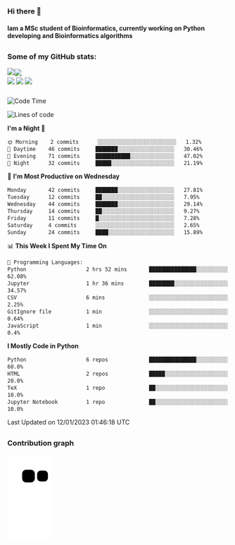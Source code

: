 ### Hi there 👋
#### Iam a MSc student of Bioinformatics, currently working on Python developing and Bioinformatics algorithms

##
### Some of my GitHub stats:

<div>
  <a href="https://github.com/AdrianoSilva19/AdrianoSilva19">
    <img heigth="180" align="left" src="https://github-readme-stats.vercel.app/api?username=AdrianoSilva19&count_private=true&include_all_comits=true&show_icons=true&theme=dracula" />
    <img heigth="180" align="center" src="https://github-readme-stats.vercel.app/api/top-langs/?username=AdrianoSilva19&langs_count=3&theme=dracula" />
  </a>
</div>

<div style="display:inline_block">
  <img align="center" heigth="30" width="30" src="https://cdn.jsdelivr.net/gh/devicons/devicon/icons/python/python-plain.svg" />
  <img align="center" heigth="30" width="30" src="https://cdn.jsdelivr.net/gh/devicons/devicon/icons/r/r-original.svg" />
  <img align="center" heigth="35" width="35" src="https://cdn.jsdelivr.net/gh/devicons/devicon/icons/neo4j/neo4j-original.svg" />
</div>

##

<!--START_SECTION:waka-->
![Code Time](http://img.shields.io/badge/Code%20Time-82%20hrs%2058%20mins-blue)

![Lines of code](https://img.shields.io/badge/From%20Hello%20World%20I%27ve%20Written-2%20Million%20lines%20of%20code-blue)

**I'm a Night 🦉** 

```text
🌞 Morning    2 commits      ░░░░░░░░░░░░░░░░░░░░░░░░░   1.32% 
🌆 Daytime    46 commits     ███████░░░░░░░░░░░░░░░░░░   30.46% 
🌃 Evening    71 commits     ███████████░░░░░░░░░░░░░░   47.02% 
🌙 Night      32 commits     █████░░░░░░░░░░░░░░░░░░░░   21.19%

```
📅 **I'm Most Productive on Wednesday** 

```text
Monday       42 commits     ███████░░░░░░░░░░░░░░░░░░   27.81% 
Tuesday      12 commits     ██░░░░░░░░░░░░░░░░░░░░░░░   7.95% 
Wednesday    44 commits     ███████░░░░░░░░░░░░░░░░░░   29.14% 
Thursday     14 commits     ██░░░░░░░░░░░░░░░░░░░░░░░   9.27% 
Friday       11 commits     █░░░░░░░░░░░░░░░░░░░░░░░░   7.28% 
Saturday     4 commits      ░░░░░░░░░░░░░░░░░░░░░░░░░   2.65% 
Sunday       24 commits     ████░░░░░░░░░░░░░░░░░░░░░   15.89%

```


📊 **This Week I Spent My Time On** 

```text
💬 Programming Languages: 
Python                   2 hrs 52 mins       ███████████████░░░░░░░░░░   62.08% 
Jupyter                  1 hr 36 mins        ████████░░░░░░░░░░░░░░░░░   34.57% 
CSV                      6 mins              ░░░░░░░░░░░░░░░░░░░░░░░░░   2.25% 
GitIgnore file           1 min               ░░░░░░░░░░░░░░░░░░░░░░░░░   0.64% 
JavaScript               1 min               ░░░░░░░░░░░░░░░░░░░░░░░░░   0.4%

```

**I Mostly Code in Python** 

```text
Python                   6 repos             ███████████████░░░░░░░░░░   60.0% 
HTML                     2 repos             █████░░░░░░░░░░░░░░░░░░░░   20.0% 
TeX                      1 repo              ██░░░░░░░░░░░░░░░░░░░░░░░   10.0% 
Jupyter Notebook         1 repo              ██░░░░░░░░░░░░░░░░░░░░░░░   10.0%

```



 Last Updated on 12/01/2023 01:46:18 UTC
<!--END_SECTION:waka-->

##

### Contribution graph

![snake svg](https://github.com/AdrianoSilva19/AdrianoSilva19/blob/output/github-contribution-grid-snake.svg)







<!--

Here are some ideas to get you started:

- 🔭 I’m currently working on ...
- 🌱 I’m currently learning ...
- 👯 I’m looking to collaborate on ...
- 🤔 I’m looking for help with ...
- 💬 Ask me about ...
- 📫 How to reach me: ...
- 😄 Pronouns: ...
- ⚡ Fun fact: ...
-->
